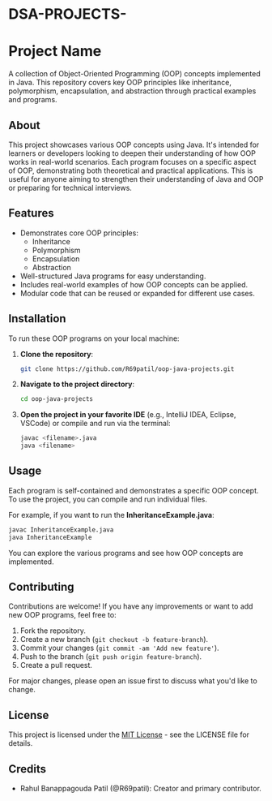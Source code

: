 # DSA-PROJECTS-

# Project Name

A collection of Object-Oriented Programming (OOP) concepts implemented in Java. This repository covers key OOP principles like inheritance, polymorphism, encapsulation, and abstraction through practical examples and programs.

## About

This project showcases various OOP concepts using Java. It's intended for learners or developers looking to deepen their understanding of how OOP works in real-world scenarios. Each program focuses on a specific aspect of OOP, demonstrating both theoretical and practical applications. This is useful for anyone aiming to strengthen their understanding of Java and OOP or preparing for technical interviews.

## Features

- Demonstrates core OOP principles:
  - Inheritance
  - Polymorphism
  - Encapsulation
  - Abstraction
- Well-structured Java programs for easy understanding.
- Includes real-world examples of how OOP concepts can be applied.
- Modular code that can be reused or expanded for different use cases.

## Installation

To run these OOP programs on your local machine:

1. **Clone the repository**:
   ```bash
   git clone https://github.com/R69patil/oop-java-projects.git
   ```

2. **Navigate to the project directory**:
   ```bash
   cd oop-java-projects
   ```

3. **Open the project in your favorite IDE** (e.g., IntelliJ IDEA, Eclipse, VSCode) or compile and run via the terminal:
   ```bash
   javac <filename>.java
   java <filename>
   ```

## Usage

Each program is self-contained and demonstrates a specific OOP concept. To use the project, you can compile and run individual files.

For example, if you want to run the **InheritanceExample.java**:

```bash
javac InheritanceExample.java
java InheritanceExample
```

You can explore the various programs and see how OOP concepts are implemented.

## Contributing

Contributions are welcome! If you have any improvements or want to add new OOP programs, feel free to:

1. Fork the repository.
2. Create a new branch (`git checkout -b feature-branch`).
3. Commit your changes (`git commit -am 'Add new feature'`).
4. Push to the branch (`git push origin feature-branch`).
5. Create a pull request.

For major changes, please open an issue first to discuss what you'd like to change.

## License

This project is licensed under the [MIT License](LICENSE) - see the LICENSE file for details.

## Credits

- Rahul Banappagouda Patil (@R69patil): Creator and primary contributor.

